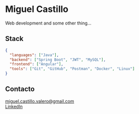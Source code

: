 # Miguel Castillo

Web development and some other thing... 

## Stack
```json
{
  "languages": ["Java"],
  "backend": ["Spring Boot", "JWT", "MySQL"],
  "frontend": ["Angular"],
  "tools": ["Git", "GitHub", "Postman", "Docker", "Linux"]
}

```

## Contacto
miguel.castillo.valero@gmail.com  
[LinkedIn](https://www.linkedin.com/in/miguel-castillo-v)
